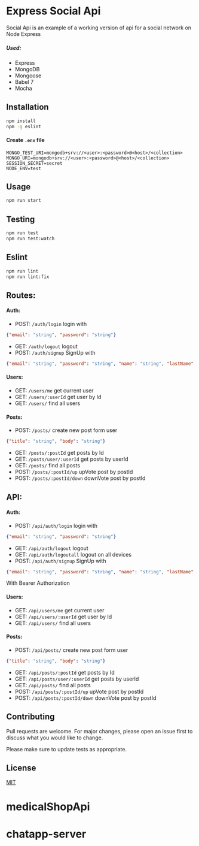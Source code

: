 # Express Social Api

Social Api is an example of a working version of api for a social network on Node Express

##### Used:
- Express
- MongoDB
- Mongoose
- Babel 7
- Mocha

## Installation

```bash
npm install
npm -g eslint
```

#### Create ```.env``` file
```.env
MONGO_TEST_URI=mongodb+srv://<user>:<password>@<host>/<collection>
MONGO_URI=mongodb+srv://<user>:<password>@<host>/<collection>
SESSION_SECRET=secret
NODE_ENV=test
```


## Usage

```bash
npm run start
```
## Testing

```bash
npm run test
npm run test:watch
```

## Eslint

```bash
npm run lint
npm run lint:fix
```

## Routes:
#### Auth:
- POST: ```/auth/login``` login with 
```json
{"email": "string", "password": "string"}
```
- GET: ```/auth/logout``` logout
- POST: ```/auth/signup``` 
SignUp with 
```json
{"email": "string", "password": "string", "name": "string", "lastName": "string"}
```
#### Users:
- GET: ```/users/me``` get current user
- GET: ```/users/:userId``` get user by Id
- GET: ```/users/``` find all users
#### Posts:
- POST: ```/posts/``` create new post form user 
```json
{"title": "string", "body": "string"}
```
- GET: ```/posts/:postId``` get posts by Id
- GET: ```/posts/user/:userId``` get posts by userId
- GET: ```/posts/``` find all posts
- POST: ```/posts/:postId/up``` upVote post by postId
- POST: ```/posts/:postId/down``` downVote post by postId

## API:
#### Auth:
- POST: ```/api/auth/login``` login with 
```json
{"email": "string", "password": "string"}
```
- GET: ```/api/auth/logout``` logout
- GET: ```/api/auth/logoutall``` logout on all devices
- POST: ```/api/auth/signup``` 
SignUp with 
```json
{"email": "string", "password": "string", "name": "string", "lastName": "string"}
```
With Bearer Authorization
#### Users:
- GET: ```/api/users/me``` get current user
- GET: ```/api/users/:userId``` get user by Id
- GET: ```/api/users/``` find all users
#### Posts:
- POST: ```/api/posts/``` create new post form user 
```json
{"title": "string", "body": "string"}
```
- GET: ```/api/posts/:postId``` get posts by Id
- GET: ```/api/posts/user/:userId``` get posts by userId
- GET: ```/api/posts/``` find all posts
- POST: ```/api/posts/:postId/up``` upVote post by postId
- POST: ```/api/posts/:postId/down``` downVote post by postId

## Contributing
Pull requests are welcome. For major changes, please open an issue first to discuss what you would like to change.

Please make sure to update tests as appropriate.

## License
[MIT](https://choosealicense.com/licenses/mit/)
# medicalShopApi
# chatapp-server

